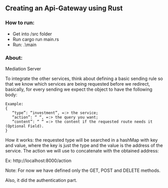 ## Creating an Api-Gateway using Rust

### How to run:
 - Get into /src folder 
 - Run cargo run main.rs
 - Run: .\main 

### About:
Mediation Server

To integrate the other services, think about defining a basic sending rule so that we know which services are being requested before we redirect, basically, for every sending we expect the object to have the following body:
```
Example:
{
   “type”: “investment”, =:> the service;
   “action”: “ “, =:> the query you want;
   “content”: “ “ =:> the content if the requested route needs it (Optional Field).
}
````

How it works: the requested type will be searched in a hashMap with key and value, where the key is just the type and the value is the address of the service. The action we will use to concatenate with the obtained address:

Ex: http://localhost:8000/action

Note: For now we have defined only the GET, POST and DELETE methods.

Also, it did the authentication part.
